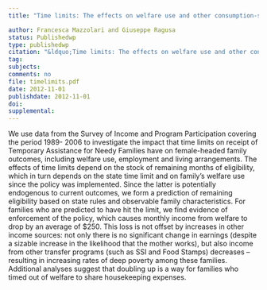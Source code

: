 ```yaml
---
title: "Time limits: The effects on welfare use and other consumption-smoothing mechanisms"

author: Francesca Mazzolari and Giuseppe Ragusa
status: Publishedwp
type: publishedwp
citation: "&ldquo;Time limits: The effects on welfare use and other consumption-smoothing mechanisms.&rdquo; Discussion Paper Series, Forschungsinstitut zur Zukunft der Arbeit (IZA), No. 6993 "
tag:
subjects:
comments: no
file: timelimits.pdf
date: 2012-11-01
publishdate: 2012-11-01
doi: 
supplemental: 
---
```


We use data from the Survey of Income and Program Participation covering the period 1989-
2006 to investigate the impact that time limits on receipt of Temporary Assistance for Needy
Families have on female-headed family outcomes, including welfare use, employment and
living arrangements. The effects of time limits depend on the stock of remaining months of
eligibility, which in turn depends on the state time limit and on family’s welfare use since the
policy was implemented. Since the latter is potentially endogenous to current outcomes, we
form a prediction of remaining eligibility based on state rules and observable family
characteristics. For families who are predicted to have hit the limit, we find evidence of
enforcement of the policy, which causes monthly income from welfare to drop by an average
of $250. This loss is not offset by increases in other income sources: not only there is no
significant change in earnings (despite a sizable increase in the likelihood that the mother
works), but also income from other transfer programs (such as SSI and Food Stamps)
decreases – resulting in increasing rates of deep poverty among these families. Additional
analyses suggest that doubling up is a way for families who timed out of welfare to share
housekeeping expenses.